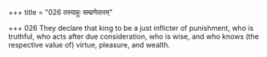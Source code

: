 +++
title = "026 तस्याहुः सम्प्रणेतारम्"

+++
026	They declare that king to be a just inflicter of punishment, who is truthful, who acts after due consideration, who is wise, and who knows (the respective value of) virtue, pleasure, and wealth.